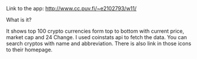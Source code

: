 Link to the app: http://www.cc.puv.fi/~e2102793/w11/

What is it?

It shows top 100 crypto currencies form top to bottom with current price, market cap and 24 Change.
I used coinstats api to fetch the data.
You can search cryptos with name and abbreviation. There is also link in those icons to their homepage.
